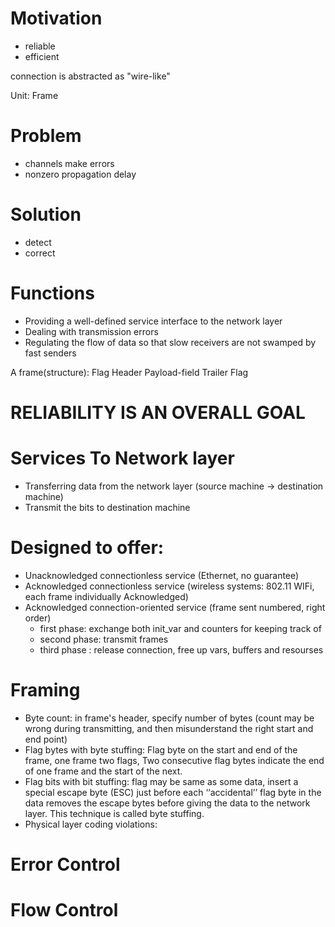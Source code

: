 # Motivation
- reliable
- efficient

connection is abstracted as "wire-like"

Unit: Frame

# Problem
- channels make errors
- nonzero propagation delay

# Solution
- detect
- correct

# Functions
- Providing a well-defined service interface to the network layer
- Dealing with transmission errors
- Regulating the flow of data so that slow receivers are not swamped by fast senders

A frame(structure): Flag Header Payload-field Trailer Flag

# RELIABILITY IS AN OVERALL GOAL

# Services To Network layer
- Transferring data from the network layer (source machine -> destination machine)
- Transmit the bits to destination machine

# Designed to offer:
- Unacknowledged connectionless service (Ethernet, no guarantee)
- Acknowledged connectionless service (wireless systems: 802.11 WIFi, each frame individually Acknowledged)
- Acknowledged connection-oriented service (frame sent numbered, right order)
    - first phase: exchange both init_var and counters for keeping track of
    - second phase: transmit frames
    - third phase : release connection, free up vars, buffers and resourses 


# Framing
- Byte count: in frame's header, specify number of bytes (count may be wrong during transmitting, and then misunderstand the right start and end point)
- Flag bytes with byte stuffing: Flag byte on the start and end of the frame, one frame two flags, Two consecutive flag bytes indicate the end of one frame and the start of the next.
- Flag bits with bit stuffing: flag may be same as some data, insert a special escape byte (ESC) just before each ‘‘accidental’’ flag byte in the data
                                 removes the escape bytes before giving the data to the network layer. This technique is called byte stuffing.
- Physical layer coding violations:


# Error Control

# Flow Control

